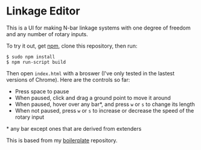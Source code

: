 # Linkage Editor
This is a UI for making N-bar linkage systems with one degree of freedom and any number of rotary inputs.

To try it out, get [npm](https://www.npmjs.com/), clone this repository, then run:

```
$ sudo npm install
$ npm run-script build
```

Then open `index.html` with a broswer (I've only tested in the lastest versions of Chrome). Here are the controls so far:
* Press space to pause
* When paused, click and drag a ground point to move it around
* When paused, hover over any bar*, and press `w` or `s` to change its length
* When not paused, press `w` or `s` to increase or decrease the speed of the rotary input

\* any bar except ones that are derived from extenders

This is based from my [boilerplate](https://github.com/robz/boilerplate) repository.
